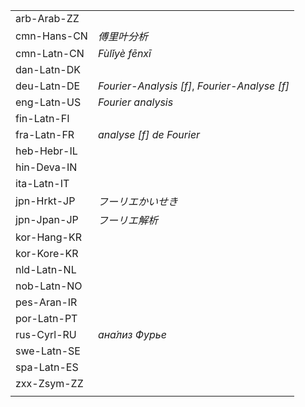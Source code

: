| | |
|-|-|
| arb-Arab-ZZ |  |
| cmn-Hans-CN | _傅里叶分析_ |
| cmn-Latn-CN | _Fùlǐyè fēnxī_ |
| dan-Latn-DK |  |
| deu-Latn-DE | _Fourier-Analysis [f]_, _Fourier-Analyse [f]_ |
| eng-Latn-US | _Fourier analysis_ |
| fin-Latn-FI |  |
| fra-Latn-FR | _analyse [f] de Fourier_ |
| heb-Hebr-IL |  |
| hin-Deva-IN |  |
| ita-Latn-IT |  |
| jpn-Hrkt-JP | _フーリエかいせき_ |
| jpn-Jpan-JP | _フーリエ解析_ |
| kor-Hang-KR |  |
| kor-Kore-KR |  |
| nld-Latn-NL |  |
| nob-Latn-NO |  |
| pes-Aran-IR |  |
| por-Latn-PT |  |
| rus-Cyrl-RU | _ана́лиз Фурье_ |
| swe-Latn-SE |  |
| spa-Latn-ES |  |
| zxx-Zsym-ZZ |  |
|  |  |
